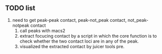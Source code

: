## TODO list
1. need to get peak-peak contact, peak-not_peak contact, not_peak-notpeak contact  
    1. call peaks with macs2 
    2. extract focucing contact by a script in which the core function is to check whether the  two contact loci are in any of the peak.
    3. visualized the extracted contact by juicer tools pre.



